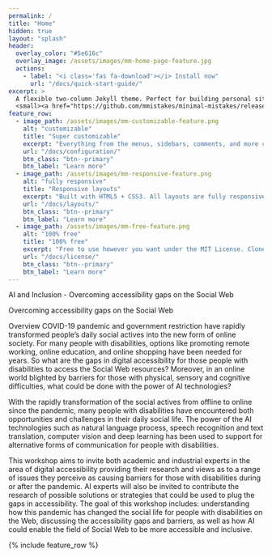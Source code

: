 ```yaml
---
permalink: /
title: "Home"
hidden: true
layout: "splash"
header:
  overlay_color: "#5e616c"
  overlay_image: /assets/images/mm-home-page-feature.jpg
  actions:
    - label: "<i class='fas fa-download'></i> Install now"
      url: "/docs/quick-start-guide/"
excerpt: >
  A flexible two-column Jekyll theme. Perfect for building personal sites, blogs, and portfolios.<br />
  <small><a href="https://github.com/mmistakes/minimal-mistakes/releases/tag/4.22.0">Latest release v4.22.0</a></small>
feature_row:
  - image_path: /assets/images/mm-customizable-feature.png
    alt: "customizable"
    title: "Super customizable"
    excerpt: "Everything from the menus, sidebars, comments, and more can be configured or set with YAML Front Matter."
    url: "/docs/configuration/"
    btn_class: "btn--primary"
    btn_label: "Learn more"
  - image_path: /assets/images/mm-responsive-feature.png
    alt: "fully responsive"
    title: "Responsive layouts"
    excerpt: "Built with HTML5 + CSS3. All layouts are fully responsive with helpers to augment your content."
    url: "/docs/layouts/"
    btn_class: "btn--primary"
    btn_label: "Learn more"
  - image_path: /assets/images/mm-free-feature.png
    alt: "100% free"
    title: "100% free"
    excerpt: "Free to use however you want under the MIT License. Clone it, fork it, customize it... whatever!"
    url: "/docs/license/"
    btn_class: "btn--primary"
    btn_label: "Learn more"
---
```


AI and Inclusion - Overcoming accessibility gaps on the Social Web

Overcoming accessibility gaps on the Social Web

Overview
COVID-19 pandemic and government restriction have rapidly transformed people’s daily social actives into the new form of online society. For many people with disabilities, options like promoting remote working, online education, and online shopping have been needed for years. So what are the gaps in digital accessibility for those people with disabilities to access the Social Web resources? Moreover, in an online world blighted by barriers for those with physical, sensory and cognitive difficulties, what could be done with the power of AI technologies?

With the rapidly transformation of the social actives from offline to online since the pandemic, many people with disabilities have encountered both opportunities and challenges in their daily social life. The power of the AI technologies such as natural language process, speech recognition and text translation, computer vision and deep learning has been used to support for alternative forms of communication for people with disabilities.

This workshop aims to invite both academic and industrial experts in the area of digital accessibility providing their research and views as to a range of issues they perceive as causing barriers for those with disabilities during or after the pandemic. AI experts will also be invited to contribute the research of possible solutions or strategies that could be used to plug the gaps in accessibility. The goal of this workshop includes: understanding how this pandemic has changed the social life for people with disabilities on the Web, discussing the accessibility gaps and barriers, as well as how AI could enable the field of Social Web to be more accessible and inclusive.

{% include feature_row %}
